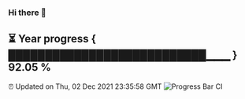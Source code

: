 ### Hi there 👋
⏳ Year progress { ███████████████████████████▁▁▁ } 92.05 %
---
⏰ Updated on Thu, 02 Dec 2021 23:35:58 GMT
![Progress Bar CI](https://github.com/liununu/liununu/workflows/Progress%20Bar%20CI/badge.svg)
